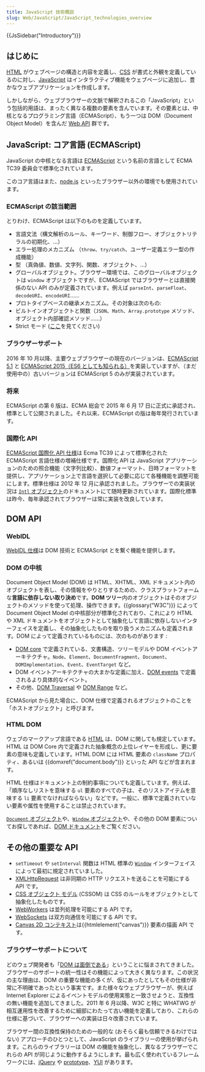 ```yaml
---
title: JavaScript 技術概説
slug: Web/JavaScript/JavaScript_technologies_overview
---
```


{{JsSidebar("Introductory")}}

## はじめに

[HTML](/ja/docs/Web/HTML) がウェブページの構造と内容を定義し、[CSS](/ja/docs/Web/CSS) が書式と外観を定義しているのに対し、[JavaScript](/ja/docs/Web/JavaScript) はインタラクティブ機能をウェブページに追加し、豊かなウェブアプリケーションを作成します。

しかしながら、ウェブブラウザーの文脈で解釈されるこの「JavaScript」という包括的用語は、まったく異なる複数の要素を含んでいます。その要素とは、中核となるプログラミング言語（ECMAScript）、もう一つは DOM（Document Object Model）を含んだ [Web API](/ja/docs/Web/Reference/API) 群です。

## JavaScript: コア言語 (ECMAScript)

JavaScript の中核となる言語は [ECMAScript](/ja/docs/JavaScript/Language_Resources) という名前の言語として ECMA TC39 委員会で標準化されています。

このコア言語はまた、[node.js](http://nodejs.org/) といったブラウザー以外の環境でも使用されています。

### ECMAScript の該当範囲

とりわけ、ECMAScript は以下のものを定義しています。

- 言語文法（構文解析のルール、キーワード、制御フロー、オブジェクトリテラルの初期化、…）
- エラー処理のメカニズム （`throw`、`try/catch`、ユーザー定義エラー型の作成機能）
- 型 （真偽値、数値、文字列、関数、オブジェクト、…）
- グローバルオブジェクト。ブラウザー環境では、このグローバルオブジェクトは `window` オブジェクトですが、ECMAScript ではブラウザーとは直接関係のない API のみが定義されています。例えば `parseInt`、`parseFloat`、`decodeURI`、`encodeURI`……
- プロトタイプベースの継承メカニズム。その対象は次のもの:
- ビルトインオブジェクトと関数（`JSON`、`Math`、`Array.prototype` メソッド、オブジェクト内部確認メソッド……）
- Strict モード ([ここ](/ja/docs/Web/JavaScript/Reference/Strict_mode)を見てください)

### ブラウザーサポート

2016 年 10 月以降、主要ウェブブラウザーの現在のバージョンは、[ECMAScript 5.1](/ja/docs/Web/JavaScript/New_in_JavaScript/ECMAScript_5_support_in_Mozilla) と [ECMAScript 2015（ES6 としても知られる）](/ja/docs/Web/JavaScript/New_in_JavaScript/ECMAScript_6_support_in_Mozilla)を実装していますが、（まだ使用中の）古いバージョンは ECMAScript 5 のみが実装されています。

### 将来

ECMAScript の第 6 版は、ECMA 総会で 2015 年 6 月 17 日に正式に承認され、標準として公開されました。それ以来、ECMAScript の版は毎年発行されています。

### 国際化 API

[ECMAScript 国際化 API 仕様](http://ecma-international.org/ecma-402/1.0/)は Ecma TC39 によって標準化された ECMAScript 言語仕様の増補仕様です。国際化 API は JavaScript アプリケーションのための照合機能（文字列比較）、数値フォーマット、日時フォーマットを提供し、アプリケーション上で言語を選択して必要に応じて各種機能を調整可能にします。標準仕様は 2012 年 12 月に承認されました。ブラウザーでの実装状況は [`Intl` オブジェクト](/ja/docs/JavaScript/Reference/Global_Objects/Intl)のドキュメントにて随時更新されています。国際化標準は昨今、毎年承認されてブラウザーは常に実装を改良しています。

## DOM API

### WebIDL

[WebIDL 仕様](http://dev.w3.org/2006/webapi/WebIDL/)は DOM 技術と ECMAScript とを繋ぐ機能を提供します。

### DOM の中核

Document Object Model (DOM) は HTML、XHTML、XML ドキュメント内のオブジェクトを表し、その情報をやりとりするための、クラスプラットフォームな**言語に依存しない取り決め**です。**DOM ツリー**内のオブジェクトはそのオブジェクトのメソッドを使って処理、操作できます。{{glossary("W3C")}} によって Document Object Model の中核部分が標準化されており、これにより HTML や XML ドキュメントをオブジェクトとして抽象化して言語に依存しないインターフェイスを定義し、その抽象化したものを取り扱うメカニズムも定義されます。DOM によって定義されているものには、次のものがあります :

- [DOM core](http://dvcs.w3.org/hg/domcore/raw-file/tip/Overview.html) で定義されている、文書構造、ツリーモデルや DOM イベントアーキテクチャ。`Node`、`Element`、`DocumentFragment`、`Document`、`DOMImplementation`、`Event`、`EventTarget` など。
- DOM イベントアーキテクチャの大まかな定義に加え、[DOM events](http://dev.w3.org/2006/webapi/DOM-Level-3-Events/html/DOM3-Events.html) で定義されるより具体的なイベント。
- その他、[DOM Traversal](http://www.w3.org/TR/DOM-Level-2-Traversal-Range/traversal.html) や [DOM Range](http://html5.org/specs/dom-range.html) など。

ECMAScript から見た場合に、DOM 仕様で定義されるオブジェクトのことを「ホストオブジェクト」と呼びます。

### HTML DOM

ウェブのマークアップ言語である [HTML](http://www.whatwg.org/html) は、DOM に関しても規定しています。HTML は DOM Core 内で定義された抽象概念の上位レイヤーを形成し、更に要素の意味も定義しています。HTML DOM には HTML 要素の `className` プロパティ、あるいは {{domxref("document.body")}} といった API などが含まれます。

HTML 仕様はドキュメント上の制約事項についても定義しています。例えば、「順序なしリストを意味する `ul` 要素のすべての子は、そのリストアイテムを意味する `li` 要素でなければならない」などです。一般に、標準で定義されていない要素や属性を使用することは禁止されています。

[`Document` オブジェクト](/ja/docs/DOM/document)や、[`Window` オブジェクト](/ja/docs/DOM/window)や、その他の DOM 要素についてお探しであれば、[DOM ドキュメント](/ja/docs/Web/API/Document_Object_Model)をご覧ください。

## その他の重要な API

- `setTimeout` や `setInterval` 関数は HTML 標準の [`Window`](http://www.whatwg.org/html/#window) インターフェイスによって最初に規定されていました。
- [XMLHttpRequest](https://dvcs.w3.org/hg/xhr/raw-file/tip/Overview.html) は非同期の HTTP リクエストを送ることを可能にする API です。
- [CSS オブジェクト モデル](http://dev.w3.org/csswg/cssom/) (CSSOM) は CSS のルールをオブジェクトとして抽象化したものです。
- [WebWorkers](http://www.whatwg.org/specs/web-workers/current-work/) は並列処理を可能にする API です。
- [WebSockets](http://www.whatwg.org/C/#network) は双方向通信を可能にする API です。
- [Canvas 2D コンテキスト](http://www.whatwg.org/html/#2dcontext)は{{htmlelement("canvas")}} 要素の描画 API です。

### ブラウザーサポートについて

どのウェブ開発者も「[DOM は面倒である](http://ejohn.org/blog/the-dom-is-a-mess/)」ということに悩まされてきました。ブラウザーのサポートの統一性はその機能によって大きく異なります。この状況の主な理由は、DOM の重要な機能の多くが、仮にあったとしてもその仕様が非常に不明確であったという事実です。また様々なウェブブラウザーが、例えば Internet Explorer によるイベントモデルの使用実態と一致させようと、互換性の無い機能を追加してきました。2011 年 6 月以降、W3C と特に WHATWG が相互運用性を改善するために細部にわたって古い機能を定義しており、これらの仕様に基づいて、ブラウザーへの実装は日々改善されています。

ブラウザー間の互換性保持のための一般的な (おそらく最も信頼できるわけではない) アプローチのひとつとして、JavaScript のライブラリーの使用が挙げられます。これらのライブラリーは DOM の機能を抽象化し、異なるブラウザーでこれらの API が同じように動作するようにします。最も広く使われているフレームワークには、[jQuery](http://jquery.com/) や [prototype](http://www.prototypejs.org/)、[YUI](http://developer.yahoo.com/yui/) があります。
